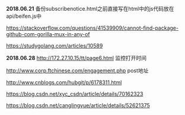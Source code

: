 **2018.06.21**
备份subscribenotice.html之前直接写在html中的js代码放在api/beifen.js中

https://stackoverflow.com/questions/41539909/cannot-find-package-github-com-gorilla-mux-in-any-of

https://studygolang.com/articles/10589

**2018.06.28**
http://172.27.10.15/tt/page6.html  监控打开时间

http://www.corp.ftchinese.com/engagement.php post地址


http://www.cnblogs.com/hubgit/p/6178311.html

https://blog.csdn.net/xyc_csdn/article/details/70162323

https://blog.csdn.net/canglingyue/article/details/52621375